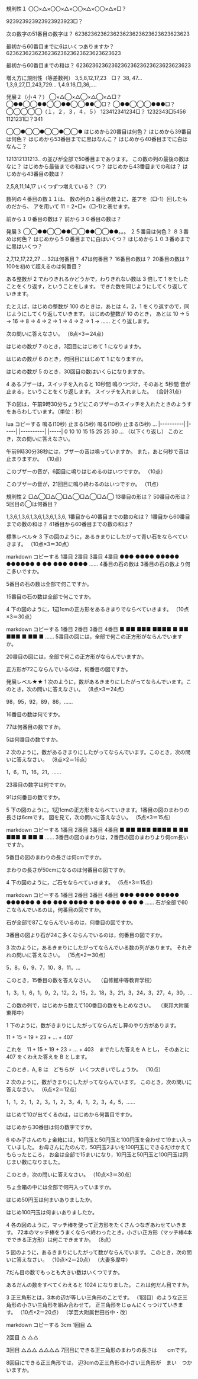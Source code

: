 規則性１
〇〇×△×〇〇×△×〇〇×△×〇〇×△×□？

923923923923923923923□？

次の数字の51番目の数字は？
623623623623623623623623623623623623

最初から60番目までに6はいくつありますか？
623623623623623623623623623623623623


最初から60番目までの和は？
623623623623623623623623623623623623


増え方に規則性（等差数列）
3,5,8,12,17,23　□？ 38, 47...
1,3,9,27,□,243,729...
1,4.9.16,□,36,....


発展２（小４？）
◯×△◯×△◯×△◯×△□？
◯●●◯◯●●◯◯●●◯◯●●◯□？
◯●●◯◯◯●●●□？◯◯◯◯◯（１，２，３，４，５）
123412341234□？
1232343□5456
1121231□？341


◯◯●◯◯●◯◯●◯◯●
はじめから20番目は何色？
はじめから39番目は何色？
はじめから53番目までに黒はなんこ？
はじめから40番目までに白はなんこ？

121312131213.. の並びが全部で50番目まであります。
この数の列の最後の数はなに？
はじめから最後までの和はいくつ？
はじめから43番目までの和は？
はじめから43番目の数は？


2,5,8,11,14,17
いくつずつ増えている？（ア）

数列の４番目の数１１は、
数の列の１番目の数２に、差アを（□-1）回したものだから、
アを用いて 11 = 2+□×（□-1)と表せます。

前から１０番目の数は？
前から３０番目の数は？

発展３
◯◯●●◯◯●●◯◯●●◯◯●●。。。
２５番目は何色？
８３番めは何色？
はじめから５０番目までに白はいくつ？
はじめから１０３番めまでに黒はいくつ？

2,7,12,17,22,27 ...
32は何番目？
47は何番目？
16番目の数は？
20番目の数は？
100を初めて超えるのは何番目？


ある整数が 2 でわりきれるかどうかで，わりきれない数は 3 倍して 1 をたしたことをくり返す，ということをします。
できた数を同じようにしてくり返していきます。

たとえば，はじめの整数が 100 のときは，あとは 4，2，1 をくり返すので，同じようにしてくり返していきます。
はじめの整数が 10 のとき，
あとは
10 → 5 → 16 → 8 → 4 → 2 → 1 → 4 → 2 → 1 → ……
とくり返します。

次の問いに答えなさい。
（8点×3＝24点）

はじめの数が 7 のとき，3回目にはじめて 1 になりますか。

はじめの数が 6 のとき，何回目にはじめて 1 になりますか。

はじめの数が 5 のとき，30回目の数はいくらになりますか。

4
あるブザーは，スイッチを入れると 10秒間 鳴りつづけ，そのあと 5秒間 音が止まる，ということをくり返します。
スイッチを入れました。
（合計31点）

下の図は，午前9時30分ちょうどにこのブザーのスイッチを入れたときのようすをあらわしています。（単位：秒）

lua
コピーする
鳴る(10秒)      止まる(5秒)     鳴る(10秒)      止まる(5秒) ...
|----------|     |-----|         |----------|     |-----|
0         10     10   15        15         25     25   30   ... （以下くり返し）
このとき，次の問いに答えなさい。

午前9時30分38秒には，ブザーの音は鳴っていますか。
また，あと何秒で音は止まりますか。
（10点）

このブザーの音が，6回目に鳴りはじめるのはいつですか。
（10点）

このブザーの音が，21回目に鳴り終わるのはいつですか。
（11点）



規則性２
□△◯□△◯□△◯□△◯□△◯
13番目の形は？
50番目の形は？
5回目の◯は何番目？

1,3,6,1,3,6,1,3,6,1,3,6,1,3,6,
1番目から40番目までの数の和は？
1番目から60番目までの数の和は？
41番目から60番目までの数の和は？

標準レベル☆
3
下の図のように，あるきまりにしたがって青い石をならべていきます。
（10点×3＝30点）

markdown
コピーする
1番目        2番目        3番目        4番目
●●●         ●●●●        ●●●●●       ●●●●●●
●           ●●          ●●●        ●●●●
……
4番目の石の数は 3番目の石の数より何こ多いですか。

5番目の石の数は全部で何こですか。

15番目の石の数は全部で何こですか。

4
下の図のように，1辺1cmの正方形をあるきまりでならべていきます。
（10点×3＝30点）

markdown
コピーする
1番目      2番目       3番目       4番目
■          ■■         ■■■       ■■■■
■          ■■         ■■■
■          ■■
■
……
5番目の図には，全部で何この正方形がならんでいますか。

20番目の図には，全部で何この正方形がならんでいますか。

正方形が72こならんでいるのは，何番目の図ですか。


発展レベル★★
1
次のように，数があるきまりにしたがってならんでいます。このとき，次の問いに答えなさい。
（8点×3＝24点）

98，95，92，89，86，……

16番目の数は何ですか。

77は何番目の数ですか。

5は何番目の数ですか。

2
次のように，数があるきまりにしたがってならんでいます。このとき，次の問いに答えなさい。
（8点×2＝16点）

1，6，11，16，21，……

23番目の数字は何ですか。

91は何番目の数ですか。

5
下の図のように，1辺1cmの正方形をならべていきます。1番目の図のまわりの長さは6cmです。
図を見て，次の問いに答えなさい。
（5点×3＝15点）

markdown
コピーする
1番目      2番目       3番目       4番目
■          ■■         ■■■       ■■■■
■          ■■         ■■■
■          ■■
■
……
3番目の図のまわりは，2番目の図のまわりより何cm長いですか。

5番目の図のまわりの長さは何cmですか。

まわりの長さが50cmになるのは何番目の図ですか。

4
下の図のように，ご石をならべていきます。
（5点×3＝15点）

markdown
コピーする
1番目    2番目    3番目    4番目
●●●     ●●●●    ●●●●●   ●●●●●●
●       ●●      ●●●     ●●●●
●        ●●       ●●●
●         ●●
●
……
石が全部で60こならんでいるのは，何番目の図ですか。

石が全部で87こならんでいるのは，何番目の図ですか。

3番目の図より石が24こ多くならんでいるのは，何番目の図ですか。

3
次のように，あるきまりにしたがってならんでいる数の列があります。
それぞれの問いに答えなさい。
（15点×2＝30点）

5，8，6，9，7，10，8，11，…

このとき，15番目の数を答えなさい。
　（自修館中等教育学校）

1，3，1，6，1，9，2，12，2，15，2，18，3，21，3，24，3，27，4，30，…

この数の列で，はじめから数えて100番目の数をもとめなさい。
　（東邦大附属東邦中）


1
下のように，数がきまりにしたがってならんだし算のやり方があります。

11 + 15 + 19 + 23 + … + 407

これを　11 + 15 + 19 + 23 + … + 403　までたした答えを A とし，
そのあとに 407 をくわえた答えを B とします。

このとき，A, B は　どちらが　いくつ大きいでしょうか。
（10点）

2
次のように，数がきまりにしたがってならんでいます。
このとき，次の問いに答えなさい。
（6点×2＝12点）

1，1，2，1，2，3，1，2，3，4，1，2，3，4，5，……

はじめて10が出てくるのは，はじめから何番目ですか。

はじめから30番目は何の数字ですか。

6
ゆみ子さんのちょ金箱には，10円玉と50円玉と100円玉を合わせて19まい入っていました。
お母さんにたのんで，50円玉2まいを100円玉にできるだけかえてもらったところ，
お金は全部で15まいになり，10円玉と50円玉と100円玉は同じまい数になりました。

このとき，次の問いに答えなさい。
（10点×3＝30点）

ちょ金箱の中には全部で何円入っていますか。

はじめ50円玉は何まいありましたか。

はじめ100円玉は何まいありましたか。

4
各の図のように，マッチ棒を使って正方形をたくさんつなぎあわせていきます。
72本のマッチ棒をうまくならべ終わったとき，小さい正方形（マッチ棒4本でできる正方形）は何こできますか。
（8点）

5
図のように，あるきまりにしたがって数がならんでいます。
このとき，次の問いに答えなさい。
（10点×2＝20点）
（大妻多摩中）

7だん目の数でもっとも大きい数はいくつですか。

あるだんの数をすべてくわえると 1024 になりました。
これは何だん目ですか。

3
正三角形とは，3本の辺が等しい三角形のことです。
（1回目）のような正三角形の小さい三角形を組み合わせて，
正三角形をじゅんにくっつけていきます。
（10点×2＝20点）
（学芸大附属世田谷中・改）

markdown
コピーする
3cm
1回目     △

2回目     △
△△

3回目    △△△
△△△△
7回目にできる正三角形のまわりの長さは　　cmです。

8回目にできる正三角形では，
辺3cmの正三角形の小さい三角形が　まい　つかいますか。
